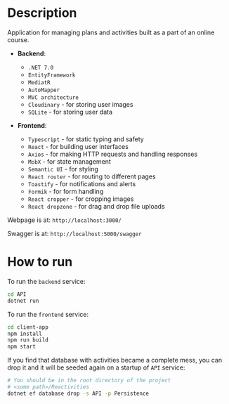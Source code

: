 # Description

Application for managing plans and activities built as a part of an online course.
- **Backend**: 
  - `.NET 7.0`
  - `EntityFramework`
  - `MediatR`
  - `AutoMapper`
  - `MVC architecture`
  - `Cloudinary` - for storing user images
  - `SQLite` - for storing user data

- **Frontend**: 
  - `Typescript` - for static typing and safety
  - `React` - for building user interfaces
  - `Axios` - for making HTTP requests and handling responses
  - `MobX` - for state management
  - `Semantic UI` - for styling
  - `React router` - for routing to different pages
  - `Toastify` - for notifications and alerts
  - `Formik` - for form handling
  - `React cropper` - for cropping images
  - `React dropzone` - for drag and drop file uploads

Webpage is at:
`http://localhost:3000/`

Swagger is at:
`http://localhost:5000/swagger`

# How to run

To run the `backend` service:
```sh
cd API
dotnet run
```

To run the `frontend` service:
```sh
cd client-app
npm install
npm run build
npm start
```

If you find that database with activities became a complete mess, you can drop it and it will be seeded again on a startup of `API` service:
```sh
# You should be in the root directory of the project
# <some path>/Reactivities
dotnet ef database drop -s API -p Persistence
```